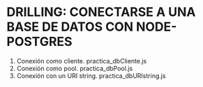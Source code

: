 # DRILLING: CONECTARSE A UNA BASE DE DATOS CON NODE-POSTGRES
1. Conexión como cliente. practica_dbCliente.js
2. Conexión como pool. practica_dbPool.js
3. Conexión con un URI string.  practica_dbURIstring.js
